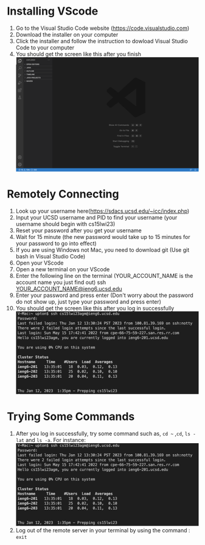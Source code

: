 # Installing VScode
1. Go to the Visual Studio Code website (<https://code.visualstudio.com>) 
2. Download the installer on your computer
3. Click the installer and follow the instruction to dowload Visual Studio Code to your computer
4. You should get the screen like this after you finish
![Image](https://github.com/whc004/cse15l-lab-reports/blob/70daaef25472c4934067b715b0f77733a5cea466/Screen%20Shot%202023-01-12%20at%2012.43.54%20PM.png)
# Remotely Connecting
1. Look up your username here(<https://sdacs.ucsd.edu/~icc/index.php>)
2. Input your UCSD username and PID to find your username (your username should begin with cs15lwi23)
3. Reset your password after you get your username
4. Wait for 15 minute (the new password would take up to 15 minutes for your password to go into effect)
5. If you are using Windows not Mac, you need to download git (Use git bash in Visual Studio Code)
6. Open your VScode
7. Open a new terminal on your VScode
8. Enter the following line on the terminal (YOUR_ACCOUNT_NAME is the account name you just find out) 
   ssh YOUR_ACCOUNT_NAME@ieng6.ucsd.edu
9. Enter your password and press enter (Don't worry about the password do not show up, just type your password and press enter)
10. You should get the screen like this after you log in successfully
![Image](https://github.com/whc004/cse15l-lab-reports/blob/37758d5e45221576f1c841e2f3f53d685a7ea7e1/Screen%20Shot%202023-01-12%20at%201.40.47%20PM.png)

# Trying Some Commands
1. After you log in successfully, try some command such as, ```cd ~``` ,```cd```, ```ls -lat``` and ```ls -a```.
For instance: ![Image](https://github.com/whc004/cse15l-lab-reports/blob/37758d5e45221576f1c841e2f3f53d685a7ea7e1/Screen%20Shot%202023-01-12%20at%201.40.47%20PM.png)
2. Log out of the remote server in your terminal by using the command : ```exit```
